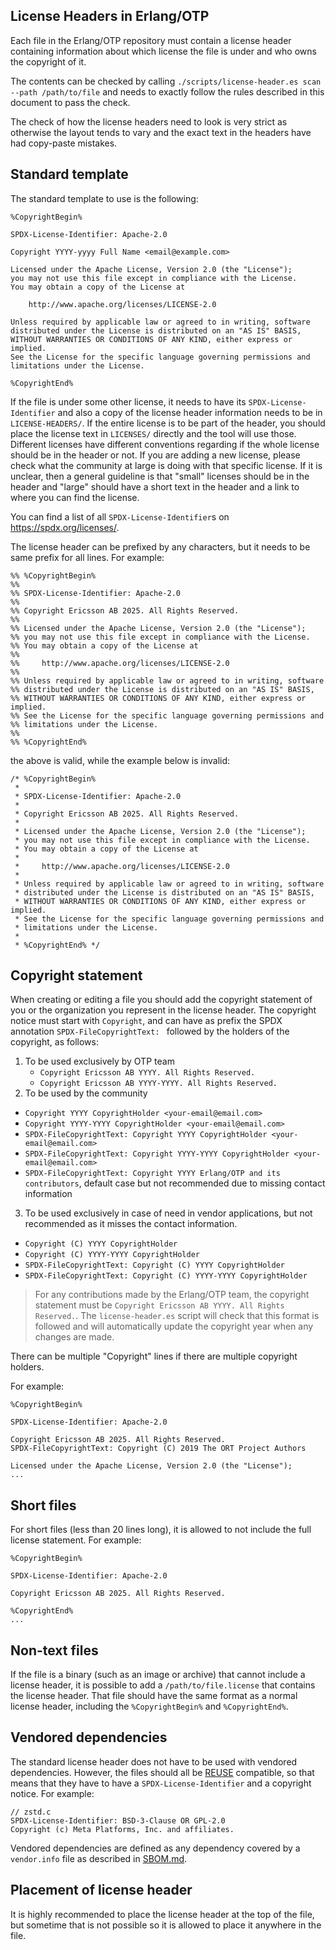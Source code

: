 <!--
%%
%% %CopyrightBegin%
%%
%% SPDX-License-Identifier: Apache-2.0
%%
%% Copyright Ericsson AB 2025. All Rights Reserved.
%%
%% Licensed under the Apache License, Version 2.0 (the "License");
%% you may not use this file except in compliance with the License.
%% You may obtain a copy of the License at
%%
%%     http://www.apache.org/licenses/LICENSE-2.0
%%
%% Unless required by applicable law or agreed to in writing, software
%% distributed under the License is distributed on an "AS IS" BASIS,
%% WITHOUT WARRANTIES OR CONDITIONS OF ANY KIND, either express or implied.
%% See the License for the specific language governing permissions and
%% limitations under the License.
%%
%% %CopyrightEnd%
-->

License Headers in Erlang/OTP
-----------------------------

Each file in the Erlang/OTP repository must contain a license header containing
information about which license the file is under and who owns the copyright of it.

The contents can be checked by calling `./scripts/license-header.es scan --path /path/to/file`
and needs to exactly follow the rules described in this document to pass the check.

The check of how the license headers need to look is very strict as otherwise
the layout tends to vary and the exact text in the headers have had copy-paste
mistakes.

## Standard template

The standard template to use is the following:

```
%CopyrightBegin%

SPDX-License-Identifier: Apache-2.0

Copyright YYYY-yyyy Full Name <email@example.com>

Licensed under the Apache License, Version 2.0 (the "License");
you may not use this file except in compliance with the License.
You may obtain a copy of the License at

    http://www.apache.org/licenses/LICENSE-2.0

Unless required by applicable law or agreed to in writing, software
distributed under the License is distributed on an "AS IS" BASIS,
WITHOUT WARRANTIES OR CONDITIONS OF ANY KIND, either express or implied.
See the License for the specific language governing permissions and
limitations under the License.

%CopyrightEnd%
```

If the file is under some other license, it needs to have its `SPDX-License-Identifier`
and also a copy of the license header information needs to be in `LICENSE-HEADERS/`.
If the entire license is to be part of the header, you should place the license
text in `LICENSES/` directly and the tool will use those. Different licenses have
different conventions regarding if the whole license should be in the header or not.
If you are adding a new license, please check what the community at large is doing
with that specific license. If it is unclear, then a general guideline is that
"small" licenses should be in the header and "large" should have a short text in
the header and a link to where you can find the license.

You can find a list of all `SPDX-License-Identifier`s on <https://spdx.org/licenses/>.

The license header can be prefixed by any characters, but it needs to be same
prefix for all lines. For example:

```
%% %CopyrightBegin%
%% 
%% SPDX-License-Identifier: Apache-2.0
%% 
%% Copyright Ericsson AB 2025. All Rights Reserved.
%% 
%% Licensed under the Apache License, Version 2.0 (the "License");
%% you may not use this file except in compliance with the License.
%% You may obtain a copy of the License at
%% 
%%     http://www.apache.org/licenses/LICENSE-2.0
%% 
%% Unless required by applicable law or agreed to in writing, software
%% distributed under the License is distributed on an "AS IS" BASIS,
%% WITHOUT WARRANTIES OR CONDITIONS OF ANY KIND, either express or implied.
%% See the License for the specific language governing permissions and
%% limitations under the License.
%% 
%% %CopyrightEnd%
```

the above is valid, while the example below is invalid:

```
/* %CopyrightBegin%
 * 
 * SPDX-License-Identifier: Apache-2.0
 * 
 * Copyright Ericsson AB 2025. All Rights Reserved.
 * 
 * Licensed under the Apache License, Version 2.0 (the "License");
 * you may not use this file except in compliance with the License.
 * You may obtain a copy of the License at
 * 
 *     http://www.apache.org/licenses/LICENSE-2.0
 * 
 * Unless required by applicable law or agreed to in writing, software
 * distributed under the License is distributed on an "AS IS" BASIS,
 * WITHOUT WARRANTIES OR CONDITIONS OF ANY KIND, either express or implied.
 * See the License for the specific language governing permissions and
 * limitations under the License.
 * 
 * %CopyrightEnd% */
```

## Copyright statement

When creating or editing a file you should add the copyright statement of
you or the organization you represent in the license header.
The copyright notice must start with `Copyright`, and can have as prefix the SPDX annotation `SPDX-FileCopyrightText: `
followed by the holders of the copyright, as follows:

1. To be used exclusively by OTP team
   - `Copyright Ericsson AB YYYY. All Rights Reserved.`
   - `Copyright Ericsson AB YYYY-YYYY. All Rights Reserved.`
2. To be used by the community
  - `Copyright YYYY CopyrightHolder <your-email@email.com>`
  - `Copyright YYYY-YYYY CopyrightHolder <your-email@email.com>`
  - `SPDX-FileCopyrightText: Copyright YYYY CopyrightHolder <your-email@email.com>`
  - `SPDX-FileCopyrightText: Copyright YYYY-YYYY CopyrightHolder <your-email@email.com>`
  - `SPDX-FileCopyrightText: Copyright YYYY Erlang/OTP and its contributors`, default case but not recommended due to missing contact information
3. To be used exclusively in case of need in vendor applications, but not recommended as it misses the contact information.
  - `Copyright (C) YYYY CopyrightHolder` 
  - `Copyright (C) YYYY-YYYY CopyrightHolder`
  - `SPDX-FileCopyrightText: Copyright (C) YYYY CopyrightHolder`
  - `SPDX-FileCopyrightText: Copyright (C) YYYY-YYYY CopyrightHolder`

> For any contributions made by the Erlang/OTP team, the copyright statement must
> be `Copyright Ericsson AB YYYY. All Rights Reserved.`. The `license-header.es` script
> will check that this format is followed and will automatically update the copyright
> year when any changes are made.


There can be multiple "Copyright" lines if there are multiple copyright holders.

For example:

```
%CopyrightBegin%

SPDX-License-Identifier: Apache-2.0

Copyright Ericsson AB 2025. All Rights Reserved.
SPDX-FileCopyrightText: Copyright (C) 2019 The ORT Project Authors

Licensed under the Apache License, Version 2.0 (the "License");
...
```

## Short files

For short files (less than 20 lines long), it is allowed to not include
the full license statement. For example:

```
%CopyrightBegin%

SPDX-License-Identifier: Apache-2.0

Copyright Ericsson AB 2025. All Rights Reserved.

%CopyrightEnd%
...
```

## Non-text files

If the file is a binary (such as an image or archive) that cannot include
a license header, it is possible to add a `/path/to/file.license` that contains
the license header. That file should have the same format as a normal license
header, including the `%CopyrightBegin%` and `%CopyrightEnd%`.

## Vendored dependencies

The standard license header does not have to be used with vendored dependencies.
However, the files should all be [REUSE](https://reuse.software) compatible,
so that means that they have to have a `SPDX-License-Identifier` and a
copyright notice. For example:

```
// zstd.c
SPDX-License-Identifier: BSD-3-Clause OR GPL-2.0
Copyright (c) Meta Platforms, Inc. and affiliates.
```

Vendored dependencies are defined as any dependency covered by a `vendor.info`
file as described in [SBOM.md](SBOM.md#update-spdx-vendor-packages).

## Placement of license header

It is highly recommended to place the license header at the top of the file,
but sometime that is not possible so it is allowed to place it anywhere in the
file.

